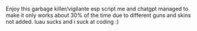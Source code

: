 Enjoy this garbage killer/vigilante esp script me and chatgpt managed to make it only works about 30% of the time due to different guns and skins not added. 
luau sucks and i suck at coding :)
